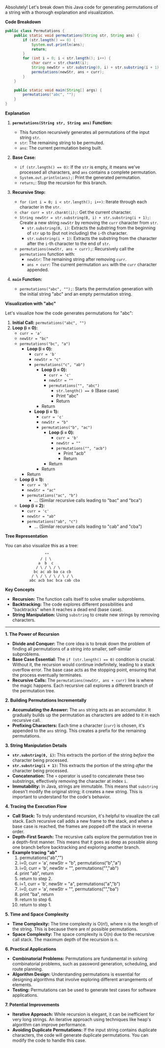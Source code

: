 Absolutely! Let's break down this Java code for generating permutations of a string with a thorough explanation and visualization.

**Code Breakdown**

```java
public class Permutations {
    public static void permutations(String str, String ans) {
        if (str.length() == 0) {
            System.out.println(ans);
            return;
        }
        for (int i = 0; i < str.length(); i++) {
            char curr = str.charAt(i);
            String newStr = str.substring(0, i) + str.substring(i + 1);
            permutations(newStr, ans + curr);
        }
    }

    public static void main(String[] args) {
        permutations("abc", "");
    }
}
```

**Explanation**

1.  **`permutations(String str, String ans)` Function:**
    * This function recursively generates all permutations of the input string `str`.
    * `str`: The remaining string to be permuted.
    * `ans`: The current permutation being built.

2.  **Base Case:**
    * `if (str.length() == 0)`: If the `str` is empty, it means we've processed all characters, and `ans` contains a complete permutation.
    * `System.out.println(ans);`: Print the generated permutation.
    * `return;`: Stop the recursion for this branch.

3.  **Recursive Step:**
    * `for (int i = 0; i < str.length(); i++)`: Iterate through each character in the `str`.
    * `char curr = str.charAt(i);`: Get the current character.
    * `String newStr = str.substring(0, i) + str.substring(i + 1);`: Create a new string `newStr` by removing the `curr` character from `str`.
        * `str.substring(0, i)`: Extracts the substring from the beginning of `str` up to (but not including) the `i`-th character.
        * `str.substring(i + 1)`: Extracts the substring from the character after the `i`-th character to the end of `str`.
    * `permutations(newStr, ans + curr);`: Recursively call the `permutations` function with:
        * `newStr`: The remaining string after removing `curr`.
        * `ans + curr`: The current permutation `ans` with the `curr` character appended.

4.  **`main` Function:**
    * `permutations("abc", "");`: Starts the permutation generation with the initial string "abc" and an empty permutation string.

**Visualization with "abc"**

Let's visualize how the code generates permutations for "abc":

1.  **Initial Call:** `permutations("abc", "")`
2.  **Loop (i = 0):**
    * `curr = 'a'`
    * `newStr = "bc"`
    * `permutations("bc", "a")`
        * **Loop (i = 0):**
            * `curr = 'b'`
            * `newStr = "c"`
            * `permutations("c", "ab")`
                * **Loop (i = 0):**
                    * `curr = 'c'`
                    * `newStr = ""`
                    * `permutations("", "abc")`
                        * `str.length() == 0` (Base case)
                        * Print "abc"
                        * Return
                * Return
            * **Loop (i = 1):**
                * `curr = 'c'`
                * `newStr = "b"`
                * `permutations("b", "ac")`
                    * **Loop (i = 0):**
                        * `curr = 'b'`
                        * `newStr = ""`
                        * `permutations("", "acb")`
                            * Print "acb"
                            * Return
                    * Return
                * Return
        * Return
    * **Loop (i = 1):**
        * `curr = 'b'`
        * `newStr = "ac"`
        * `permutations("ac", "b")`
            * ... (Similar recursive calls leading to "bac" and "bca")
    * **Loop (i = 2):**
        * `curr = 'c'`
        * `newStr = "ab"`
        * `permutations("ab", "c")`
            * ... (Similar recursive calls leading to "cab" and "cba")

**Tree Representation**

You can also visualize this as a tree:

```
                  ""
                / | \
               a  b  c
              / \ / \ / \
             bc ac ab ba ca cb
            / \ / \ / \ / \ / \
           abc acb bac bca cab cba
```

**Key Concepts**

* **Recursion:** The function calls itself to solve smaller subproblems.
* **Backtracking:** The code explores different possibilities and "backtracks" when it reaches a dead end (base case).
* **String Manipulation:** Using `substring` to create new strings by removing characters.


-------------------------------------------------------------------------------------


**1. The Power of Recursion**

* **Divide and Conquer:** The core idea is to break down the problem of finding all permutations of a string into smaller, self-similar subproblems.
* **Base Case Essential:** The `if (str.length() == 0)` condition is crucial. Without it, the recursion would continue indefinitely, leading to a stack overflow error. The base case acts as the stopping point, ensuring that the process eventually terminates.
* **Recursive Calls:** The `permutations(newStr, ans + curr)` line is where the magic happens. Each recursive call explores a different branch of the permutation tree.

**2. Building Permutations Incrementally**

* **Accumulating the Answer:** The `ans` string acts as an accumulator. It gradually builds up the permutation as characters are added to it in each recursive call.
* **Prefixing Characters:** Each time a character (`curr`) is chosen, it's appended to the `ans` string. This creates a prefix for the remaining permutations.

**3. String Manipulation Details**

* **`str.substring(0, i)`:** This extracts the portion of the string *before* the character being processed.
* **`str.substring(i + 1)`:** This extracts the portion of the string *after* the character being processed.
* **Concatenation:** The `+` operator is used to concatenate these two substrings, effectively removing the character at index `i`.
* **Immutability:** In Java, strings are immutable. This means that `substring` doesn't modify the original string; it creates a new string. This is important to understand for the code's behavior.

**4. Tracing the Execution Flow**

* **Call Stack:** To truly understand recursion, it's helpful to visualize the call stack. Each recursive call adds a new frame to the stack, and when a base case is reached, the frames are popped off the stack in reverse order.
* **Depth-First Search:** The recursive calls explore the permutation tree in a depth-first manner. This means that it goes as deep as possible along one branch before backtracking and exploring another branch.
* **Example tracing "ab"**
    1.  permutations("ab","")
    2.  i=0, curr = 'a', newStr = "b", permutations("b","a")
    3.  i=0, curr = 'b', newStr = "", permutations("","ab")
    4.  print "ab", return
    5.  return to step 2.
    6.  i=1, curr = 'b', newStr = "a", permutations("a","b")
    7.  i=0, curr = 'a', newStr = "", permutations("","ba")
    8.  print "ba", return
    9.  return to step 6.
    10. return to step 1.

**5. Time and Space Complexity**

* **Time Complexity:** The time complexity is O(n!), where n is the length of the string. This is because there are n! possible permutations.
* **Space Complexity:** The space complexity is O(n) due to the recursive call stack. The maximum depth of the recursion is n.

**6. Practical Applications**

* **Combinatorial Problems:** Permutations are fundamental in solving combinatorial problems, such as password generation, scheduling, and route planning.
* **Algorithm Design:** Understanding permutations is essential for designing algorithms that involve exploring different arrangements of elements.
* **Testing:** Permutations can be used to generate test cases for software applications.

**7. Potential Improvements**

* **Iterative Approach:** While recursion is elegant, it can be inefficient for very long strings. An iterative approach using techniques like heap's algorithm can improve performance.
* **Avoiding Duplicate Permutations:** If the input string contains duplicate characters, the code will generate duplicate permutations. You can modify the code to handle this case.
